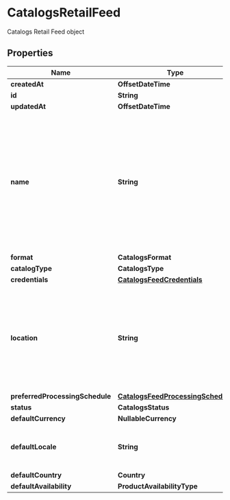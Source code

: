 

# CatalogsRetailFeed

Catalogs Retail Feed object

## Properties

Name | Type | Description | Notes
------------ | ------------- | ------------- | -------------
**createdAt** | **OffsetDateTime** |  | 
**id** | **String** |  | 
**updatedAt** | **OffsetDateTime** |  | 
**name** | **String** | A human-friendly name associated to a given feed. This value is currently nullable due to historical reasons. It is expected to become non-nullable in the future. | 
**format** | **CatalogsFormat** |  | 
**catalogType** | **CatalogsType** |  | 
**credentials** | [**CatalogsFeedCredentials**](CatalogsFeedCredentials.md) |  | 
**location** | **String** | The URL where a feed is available for download. This URL is what Pinterest will use to download a feed for processing. | 
**preferredProcessingSchedule** | [**CatalogsFeedProcessingSchedule**](CatalogsFeedProcessingSchedule.md) |  | 
**status** | **CatalogsStatus** |  | 
**defaultCurrency** | **NullableCurrency** |  | 
**defaultLocale** | **String** | The locale used within a feed for product descriptions. | 
**defaultCountry** | **Country** |  | 
**defaultAvailability** | **ProductAvailabilityType** |  | 



